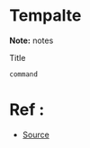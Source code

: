 # Tempalte

**Note:** notes



Title
```
command
```

# Ref :

  * [Source](https://medium.com/tech-epic/how-to-use-pbcopy-on-ubuntu-f12940e5e18c)
